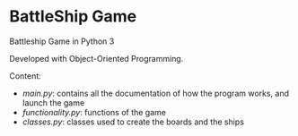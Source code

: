 # BattleShip Game 
Battleship Game in Python 3

Developed with Object-Oriented Programming.

Content:

- *main.py*: contains all the documentation of how the program works, and launch the game
- *functionality.py*: functions of the game
- *classes.py*: classes used to create the boards and the ships
